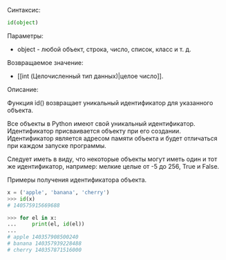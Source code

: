 Синтаксис:
```python
id(object)
```
Параметры:
 
- object - любой объект, строка, число, список, класс и т. д.

Возвращаемое значение:

- [[int (Целочисленный тип данных)|целое число]].

Описание:

Функция id() возвращает уникальный идентификатор для указанного объекта.

Все объекты в Python имеют свой уникальный идентификатор. Идентификатор присваивается объекту при его создании. Идентификатор является адресом памяти объекта и будет отличаться при каждом запуске программы.

Следует иметь в виду, что некоторые объекты могут иметь один и тот же идентификатор, например: мелкие целые от -5 до 256, True и False.

Примеры получения идентификатора объекта.
```python
x = ('apple', 'banana', 'cherry')
>>> id(x)
# 140575915669688

>>> for el in x:
...     print(el, id(el))
... 
# apple 140357908500240
# banana 140357939228488
# cherry 140357871516000
```